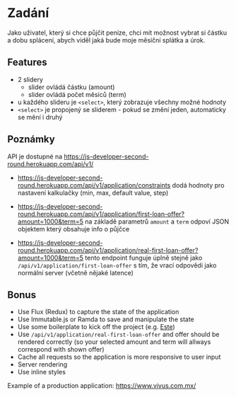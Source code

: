 # Zadání
Jako uživatel, který si chce půjčit peníze, chci mít možnost vybrat si částku a dobu splácení, abych viděl jaká bude moje měsíční splátka a úrok.

## Features
- 2 slidery
  - slider ovládá částku (amount)
  - slider ovládá počet měsíců (term)
- u každého slideru je `<select>`, který zobrazuje všechny možné hodnoty
- `<select>` je propojený se sliderem - pokud se změní jeden, automaticky se mění i druhý

## Poznámky
API je dostupné na https://js-developer-second-round.herokuapp.com/api/v1/
  - https://js-developer-second-round.herokuapp.com/api/v1/application/constraints dodá hodnoty pro nastavení kalkulačky (min, max, default value, step)
  - https://js-developer-second-round.herokuapp.com/api/v1/application/first-loan-offer?amount=1000&term=5 na základě parametrů `amount` a `term` odpoví JSON objektem který obsahuje info o půjčce

  - https://js-developer-second-round.herokuapp.com/api/v1/application/real-first-loan-offer?amount=1000&term=5 tento endpoint funguje úplně stejně jako `/api/v1/application/first-loan-offer` s tím, že vrací odpovědi jako normální server (včetně nějaké latence)

## Bonus
- Use Flux (Redux) to capture the state of the application
- Use Immutable.js or Ramda to save and manipulate the state
- Use some boilerplate to kick off the project (e.g. [Este](https://github.com/este/este))
- Use `/api/v1/application/real-first-loan-offer` and offer should be rendered correctly (so your selected amount and term will allways correspond with shown offer)
- Cache all requests so the application is more responsive to user input
- Server rendering
- Use inline styles

Example of a production application: https://www.vivus.com.mx/
